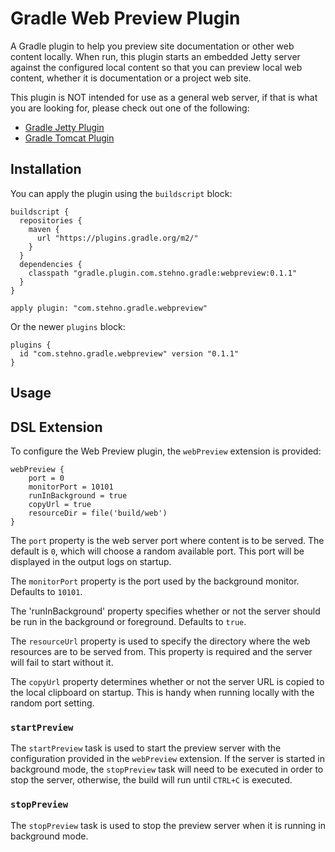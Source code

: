 # Gradle Web Preview Plugin

A Gradle plugin to help you preview site documentation or other web content locally. When run, this plugin starts an embedded Jetty server against
the configured local content so that you can preview local web content, whether it is documentation or a project web site.

This plugin is NOT intended for use as a general web server, if that is what you are looking for, please check out one of the following:

* [Gradle Jetty Plugin](https://docs.gradle.org/current/userguide/jetty_plugin.html)
* [Gradle Tomcat Plugin](https://plugins.gradle.org/plugin/com.bmuschko.tomcat)

## Installation

You can apply the plugin using the `buildscript` block:

    buildscript {
      repositories {
        maven {
          url "https://plugins.gradle.org/m2/"
        }
      }
      dependencies {
        classpath "gradle.plugin.com.stehno.gradle:webpreview:0.1.1"
      }
    }
    
    apply plugin: "com.stehno.gradle.webpreview"
    
Or the newer `plugins` block:

    plugins {
      id "com.stehno.gradle.webpreview" version "0.1.1"
    }
    
## Usage

## DSL Extension

To configure the Web Preview plugin, the `webPreview` extension is provided:

    webPreview {
        port = 0
        monitorPort = 10101
        runInBackground = true
        copyUrl = true
        resourceDir = file('build/web')
    }

The `port` property is the web server port where content is to be served. The default is `0`, which will choose a random available port. This port 
will be displayed in the output logs on startup.

The `monitorPort` property is the port used by the background monitor. Defaults to `10101`.

The 'runInBackground' property specifies whether or not the server should be run in the background or foreground. Defaults to `true`.

The `resourceUrl` property is used to specify the directory where the web resources are to be served from. This property is required and the server
will fail to start without it.

The `copyUrl` property determines whether or not the server URL is copied to the local clipboard on startup. This is handy when running locally 
with the random port setting.

### `startPreview`

The `startPreview` task is used to start the preview server with the configuration provided in the `webPreview` extension. If the server is started
in background mode, the `stopPreview` task will need to be executed in order to stop the server, otherwise, the build will run until `CTRL+C` is 
executed.

### `stopPreview`

The `stopPreview` task is used to stop the preview server when it is running in background mode.